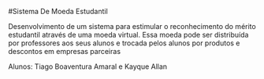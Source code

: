 #Sistema De Moeda Estudantil

Desenvolvimento de um sistema para estimular o reconhecimento do mérito estudantil através de uma moeda virtual. Essa moeda pode ser distribuída por professores aos seus alunos e trocada pelos alunos por produtos e descontos em empresas parceiras

Alunos: Tiago Boaventura Amaral e Kayque Allan
